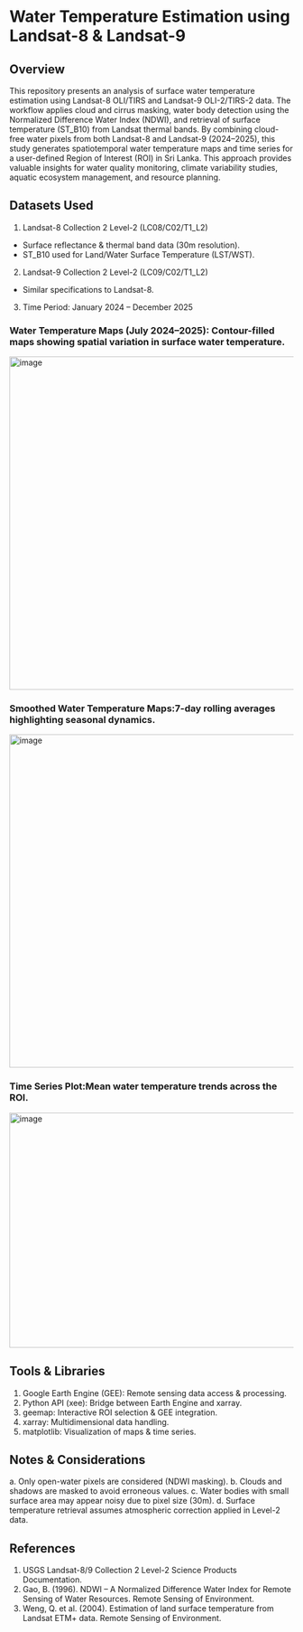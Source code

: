 # Water Temperature Estimation using Landsat-8 & Landsat-9
## Overview
This repository presents an analysis of surface water temperature estimation using Landsat-8 OLI/TIRS and Landsat-9 OLI-2/TIRS-2 data.
The workflow applies cloud and cirrus masking, water body detection using the Normalized Difference Water Index (NDWI), and retrieval of surface temperature (ST_B10) from Landsat thermal bands.
By combining cloud-free water pixels from both Landsat-8 and Landsat-9 (2024–2025), this study generates spatiotemporal water temperature maps and time series for a user-defined Region of Interest (ROI) in Sri Lanka.
This approach provides valuable insights for water quality monitoring, climate variability studies, aquatic ecosystem management, and resource planning.

## Datasets Used
1. Landsat-8 Collection 2 Level-2 (LC08/C02/T1_L2)
 - Surface reflectance & thermal band data (30m resolution).
 - ST_B10 used for Land/Water Surface Temperature (LST/WST).

2. Landsat-9 Collection 2 Level-2 (LC09/C02/T1_L2)
 - Similar specifications to Landsat-8.

3. Time Period: January 2024 – December 2025


### Water Temperature Maps (July 2024–2025): Contour-filled maps showing spatial variation in surface water temperature.
<img width="925" height="590" alt="image" src="https://github.com/user-attachments/assets/0c6a1d40-3152-4e92-8687-462ac14484ba" />

### Smoothed Water Temperature Maps:7-day rolling averages highlighting seasonal dynamics.
<img width="959" height="590" alt="image" src="https://github.com/user-attachments/assets/054c6319-1ffa-4ca2-9f3e-990738edadf7" />

### Time Series Plot:Mean water temperature trends across the ROI.
<img width="571" height="416" alt="image" src="https://github.com/user-attachments/assets/7c2c4d08-60fb-4e53-a6d3-7e28c9e207a2" />

## Tools & Libraries
1. Google Earth Engine (GEE): Remote sensing data access & processing.
2. Python API (xee): Bridge between Earth Engine and xarray.
3. geemap: Interactive ROI selection & GEE integration.
4. xarray: Multidimensional data handling.
5. matplotlib: Visualization of maps & time series.

 ## Notes & Considerations
a. Only open-water pixels are considered (NDWI masking).
b. Clouds and shadows are masked to avoid erroneous values.
c. Water bodies with small surface area may appear noisy due to pixel size (30m).
d. Surface temperature retrieval assumes atmospheric correction applied in Level-2 data.

 ## References
1. USGS Landsat-8/9 Collection 2 Level-2 Science Products Documentation.
2. Gao, B. (1996). NDWI – A Normalized Difference Water Index for Remote Sensing of Water Resources. Remote Sensing of Environment.
3. Weng, Q. et al. (2004). Estimation of land surface temperature from Landsat ETM+ data. Remote Sensing of Environment.
